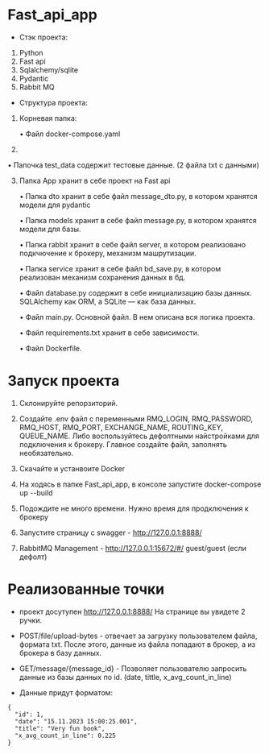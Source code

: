 # Fast_api_app

- Стэк проекта:

1. Python
2. Fast api
3. Sqlalchemy/sqlite
5. Pydantic
4. Rabbit MQ

- Структура проекта:

1. Корневая папка:

   • Файл docker-compose.yaml
    
2. 

   • Папочка test_data содержит тестовые данные. (2 файла txt с данными)

3. Папка App хранит в себе проект на Fast api

   • Папка dto хранит в себе файл message_dto.py, в котором хранятся модели для pydantic

   • Папка models хранит в себе файл message.py, в котором хранятся модели для базы.

   • Папка rabbit хранит в себе файл server, в котором реализовано подкчючение к брокеру, механизм машрутизации.

   • Папка service хранит в себе файл bd_save.py, в котором реализован механизм сохранения данных в бд.

   • Файл database.py содержит в себе инициализацию базы данных.  SQLAlchemy как ORM, а SQLite — как база данных.

   • Файл main.py. Основной файл. В нем описана вся логика проекта. 

   • Файл requirements.txt хранит в себе зависимости.

   • Файл Dockerfile. 


# Запуск проекта

1. Cклонируйте репорзиторий.

2. Создайте .env файл c переменными RMQ_LOGIN, RMQ_PASSWORD, RMQ_HOST, RMQ_PORT, EXCHANGE_NAME, ROUTING_KEY, QUEUE_NAME. Либо воспользуйтесь дефолтными найстройками для подключения к брокеру. Главное создайте файл, заполнять необязательно. 

3. Скачайте и устанвоите Docker

4. На ходясь в папке Fast_api_app, в консоле запустите docker-compose up --build

6. Подождите не много времени. Нужно время для продключения к брокеру

7. Запустите страницу с swagger  - http://127.0.0.1:8888/

8. RabbitMQ Management - http://127.0.0.1:15672/#/ guest/guest (если дефолт)


# Реализованные точки

- проект досутупен http://127.0.0.1:8888/ На странице вы увидете 2 ручки.

- POST/file/upload-bytes - отвечает за загрузку пользователем файла, формата txt. После этого, данные из файла попадают в брокер, а из брокера в базу данных.

- GET/message/{message_id} - Позволяет пользователю запросить данные из базы данных по id. (date, tittle, x_avg_count_in_line)

- Данные придут форматом:

```
{
  "id": 1,
  "date": "15.11.2023 15:00:25.001",
  "title": "Very fun book",
  "x_avg_count_in_line": 0.225
}

```
